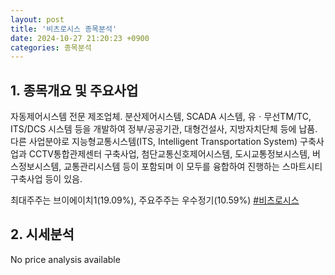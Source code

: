 ```yaml
---
layout: post
title: '비츠로시스 종목분석'
date: 2024-10-27 21:20:23 +0900
categories: 종목분석
---
```


## 1. 종목개요 및 주요사업

자동제어시스템 전문 제조업체. 분산제어시스템, SCADA 시스템, 유ㆍ무선TM/TC, ITS/DCS 시스템 등을 개발하여 정부/공공기관, 대형건설사, 지방자치단체 등에 납품. 다른 사업분야로 지능형교통시스템(ITS, Intelligent Transportation System) 구축사업과 CCTV통합관제센터 구축사업, 첨단교통신호제어시스템, 도시교통정보시스템, 버스정보시스템, 교통관리시스템 등이 포함되며 이 모두를 융합하여 진행하는 스마트시티 구축사업 등이 있음.

최대주주는 브이에이치1(19.09%), 주요주주는 우수정기(10.59%)
[#비츠로시스](#)

## 2. 시세분석

No price analysis available
